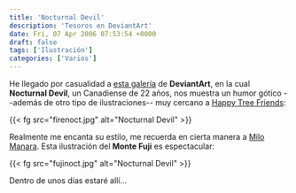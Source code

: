 ```yaml
---
title: 'Nocturnal Devil'
description: 'Tesoros en DeviantArt'
date: Fri, 07 Apr 2006 07:53:54 +0000
draft: false
tags: ['Ilustración']
categories: ['Varios']
---
```


He llegado por casualidad a [esta galería](http://nocturnal-devil.deviantart.com/) de **DeviantArt**, en la cual **Nocturnal Devil**, un Canadiense de 22 años, nos muestra un humor gótico --además de otro tipo de ilustraciones-- muy cercano a [Happy Tree Friends](/happy-tree-friends/):

{{< fg src="firenoct.jpg" alt="Nocturnal Devil" >}}

Realmente me encanta su estilo, me recuerda en cierta manera a [Milo Manara](http://es.wikipedia.org/wiki/Milo_Manara). Esta ilustración del **Monte Fuji** es espectacular:

{{< fg src="fujinoct.jpg" alt="Nocturnal Devil" >}}

Dentro de unos días estaré allí...